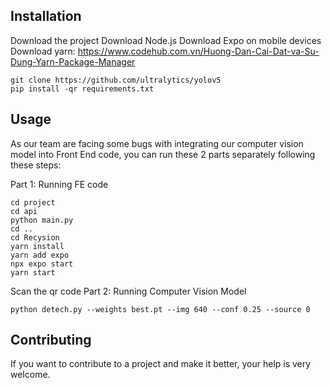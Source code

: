 ## Installation
Download the project
Download Node.js
Download Expo on mobile devices
Download yarn: https://www.codehub.com.vn/Huong-Dan-Cai-Dat-va-Su-Dung-Yarn-Package-Manager

```terminal
git clone https://github.com/ultralytics/yolov5
pip install -qr requirements.txt
```

## Usage
As our team are facing some bugs with integrating our computer vision model into Front End code, you can run these 2 parts separately following these steps:



Part 1: Running FE code
```terminal
cd project
cd api 
python main.py
cd ..
cd Recysion
yarn install
yarn add expo
npx expo start
yarn start
```
Scan the qr code
Part 2: Running Computer Vision Model
```new terminal
python detech.py --weights best.pt --img 640 --conf 0.25 --source 0
```




## Contributing

If you want to contribute to a project and make it better, your help is very welcome.


